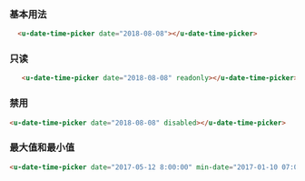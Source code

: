 ### 基本用法

``` html
  <u-date-time-picker date="2018-08-08"></u-date-time-picker>
```

### 只读
``` html
   <u-date-time-picker date="2018-08-08" readonly></u-date-time-picker>
```

### 禁用
``` html
<u-date-time-picker date="2018-08-08" disabled></u-date-time-picker>
```

### 最大值和最小值
``` html
<u-date-time-picker date="2017-05-12 8:00:00" min-date="2017-01-10 07:00:00" max-date="2017-12-12 07:00:00"></u-date-time-picker>
```
